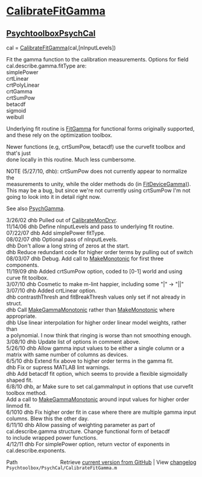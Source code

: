 # [CalibrateFitGamma](CalibrateFitGamma)
## [Psychtoolbox](Psychtoolbox)[PsychCal](PsychCal)

cal = [CalibrateFitGamma](CalibrateFitGamma)(cal,[nInputLevels])  
  
Fit the gamma function to the calibration measurements.  Options for field  
cal.describe.gamma.fitType are:  
   simplePower  
   crtLinear  
   crtPolyLinear  
   crtGamma  
   crtSumPow  
   betacdf  
   sigmoid  
   weibull  
  
Underlying fit routine is [FitGamma](FitGamma) for functional forms originally supported,  
and these rely on the optimization toolbox.  
  
Newer functions (e.g, crtSumPow, betacdf) use the curvefit toolbox and that's just  
done locally in this routine.  Much less cumbersome.  
  
NOTE (5/27/10, dhb): crtSumPow does not currently appear to normalize the  
measurements to unity, while the older methods do (in [FitDeviceGamma)](FitDeviceGamma)).  
This may be a bug, but since we're not currently using crtSumPow I'm not  
going to look into it in detail right now.  
  
See also [PsychGamma](PsychGamma).  
  
3/26/02  dhb  Pulled out of [CalibrateMonDrvr](CalibrateMonDrvr).  
11/14/06 dhb  Define nInputLevels and pass to underlying fit routine.  
07/22/07 dhb  Add simplePower fitType.  
08/02/07 dhb  Optional pass of nInputLevels.  
         dhb  Don't allow a long string of zeros at the start.  
         dhb  Reduce redundant code for higher order terms by pulling out of switch  
08/03/07 dhb  Debug.  Add call to [MakeMonotonic](MakeMonotonic) for first three components.  
11/19/09 dhb  Added crtSumPow option, coded to [0-1] world and using curve fit toolbox.  
3/07/10  dhb  Cosmetic to make m-lint happier, including some "|" -\> "||"  
3/07/10  dhb  Added crtLinear option.  
         dhb  contrasthThresh and fitBreakThresh values only set if not already in struct.  
         dhb  Call [MakeGammaMonotonic](MakeGammaMonotonic) rather than [MakeMonotonic](MakeMonotonic) where appropriate.  
         dhb  Use linear interpolation for higher order linear model weights, rather than  
              a polynomial.  I now think that ringing is worse than not smoothing enough.  
3/08/10  dhb  Update list of options in comment above.  
5/26/10  dhb  Allow gamma input values to be either a single column or a matrix with same number of columns as devices.  
6/5/10   dhb  Extend fix above to higher order terms in the gamma fit.  
         dhb  Fix or supress MATLAB lint warnings.  
         dhb  Add betacdf fit option, which seems to provide a flexible sigmoidally shaped fit.  
6/8/10   dhb, ar Make sure to set cal.gammaInput in options that use curvefit toolbox method.  
              Add a call to [MakeGammaMonotonic](MakeGammaMonotonic) around input values for higher order linmod fit.  
6/1010   dhb  Fix higher order fit in case where there are multiple gamma input columns.  Blew this the other day.  
6/11/10  dhb  Allow passing of weighting parameter as part of cal.describe.gamma structure.  Change functional form of betacdf  
              to include wrapped power functions.  
4/12/11  dhb  For simplePower option, return vector of exponents in cal.describe.exponents.  




<div class="code_header" style="text-align:right;">
  <span style="float:left;">Path&nbsp;&nbsp;</span> <span class="counter">Retrieve <a href=
  "https://raw.github.com/Psychtoolbox-3/Psychtoolbox-3/beta/Psychtoolbox/PsychCal/CalibrateFitGamma.m">current version from GitHub</a> | View <a href=
  "https://github.com/Psychtoolbox-3/Psychtoolbox-3/commits/beta/Psychtoolbox/PsychCal/CalibrateFitGamma.m">changelog</a></span>
</div>
<div class="code">
  <code>Psychtoolbox/PsychCal/CalibrateFitGamma.m</code>
</div>

